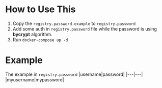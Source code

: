 # How to Use This

1. Copy the `registry.password.example` to `registry.password`
1. Add some auth in `registry.password` file while the password is using **bycrypt** algorithm.
1. Run `docker-compose up -d`

# Example

The example in `registry.password`
|username|password|
|---|---|
|myusername|mypassword|
